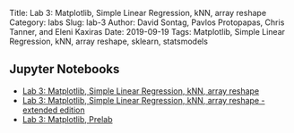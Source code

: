 Title: Lab 3: Matplotlib, Simple Linear Regression, kNN, array reshape
Category: labs
Slug: lab-3
Author: David Sontag, Pavlos Protopapas, Chris Tanner, and Eleni Kaxiras
Date: 2019-09-19
Tags:  Matplotlib, Simple Linear Regression, kNN, array reshape, sklearn, statsmodels

## Jupyter Notebooks

- [Lab 3: Matplotlib, Simple Linear Regression, kNN, array reshape]({filename}notebook/cs109a_lab3_kNN_SLR_matplot.ipynb)
- [Lab 3: Matplotlib, Simple Linear Regression, kNN, array reshape - extended edition]({filename}notebook/cs109a_lab3_extended.ipynb)
- [Lab 3: Matplotlib, Prelab]({filename}notebook/cs109a_lab3_prelab.ipynb)

